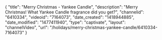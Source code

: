 {
    "title": "Merry Christmas - Yankee Candle",
    "description": "Merry Christmas! What Yankee Candle fragrance did you get?",
    "channelid": "6410334",
    "videoid": "7164073",
    "date_created": "1418944885",
    "date_modified": "1477411940",
    "type": "captivate",
    "layout": "channelVideo",
    "url": "\/holidays\/merry-christmas-yankee-candle\/6410334-7164073"
}